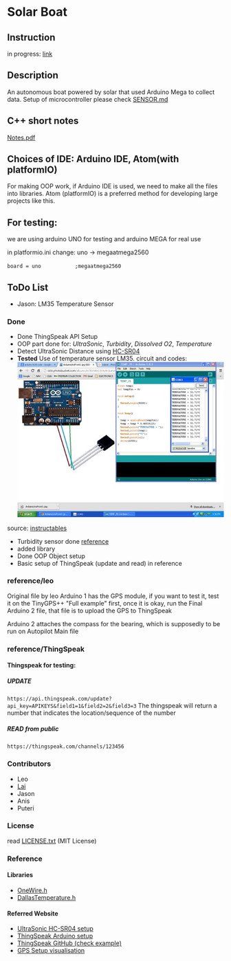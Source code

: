 # Solar Boat
## Instruction
in progress: [link](https://www.instructables.com/id/Sensors-and-MicroController-Used/)

## Description
An autonomous boat powered by solar that used Arduino Mega to collect data.
Setup of microcontroller please check [SENSOR.md](https://github.com/superoo7/solar-boat/blob/master/SENSOR.md)

## C++ short notes
[Notes.pdf](https://github.com/superoo7/solar-boat/blob/master/Notes.pdf)

## Choices of IDE: Arduino IDE, Atom(with platformIO)
For making OOP work, if Arduino IDE is used, we need to make all the files into libraries.
Atom (platformIO) is a preferred method for developing large projects like this.

## For testing:
we are using arduino UNO for testing and arduino MEGA for real use

in platformio.ini change:
uno -> megaatmega2560

`board = uno           ;megaatmega2560`


## ToDo List
- Jason: LM35 Temperature Sensor



### Done
* Done ThingSpeak API Setup
* OOP part done for: _UltraSonic_, _Turbidity_, _Dissolved O2_, _Temperature_
* Detect UltraSonic Distance using [HC-SR04](https://www.amazon.com/SainSmart-HC-SR04-Ranging-Detector-Distance/dp/B004U8TOE6)
* **Tested** Use of temperature sensor LM35. circuit and codes:
![LM35](/reference/temperatureLM35/LM35.jpg)

source: [instructables](http://www.instructables.com/id/ARDUINO-TEMPERATURE-SENSOR-LM35/)
* Turbidity sensor done [reference](https://www.dfrobot.com/wiki/index.php/Turbidity_sensor_SKU:_SEN0189)
* added library
* Done OOP Object setup
* Basic setup of ThingSpeak (update and read) in reference

### reference/leo
Original file by leo
Arduino 1 has the GPS module, if you want to test it, test it on the TinyGPS++ "Full example" first, once it is okay, run the Final Arduino 2 file, that file is to upload the GPS to ThingSpeak

Arduino 2 attaches the compass for the bearing, which is supposedly to be run on Autopilot Main file

### reference/ThingSpeak
#### Thingspeak for testing:

##### UPDATE
`https://api.thingspeak.com/update?api_key=APIKEYS&field1=1&field2=2&field3=3`
The thingspeak will return a number that indicates the location/sequence of the number

##### READ from public
`https://thingspeak.com/channels/123456`


### Contributors
* Leo
* [Lai](http://www.github.com/superoo7)
* Jason
* Anis
* Puteri

### License
read [LICENSE.txt](https://github.com/superoo7/solar-boat/blob/master/LICENSE.txt) (MIT License)

### Reference

#### Libraries
* [OneWire.h](https://github.com/PaulStoffregen/OneWire)
* [DallasTemperature.h](https://github.com/milesburton/Arduino-Temperature-Control-Library)

#### Referred Website
* [UltraSonic HC-SR04 setup](http://howtomechatronics.com/tutorials/arduino/ultrasonic-sensor-hc-sr04/)
* [ThingSpeak Arduino setup](http://community.thingspeak.com/tutorials/arduino/send-data-to-thingspeak-with-arduino/)
* [ThingSpeak GitHub (check example)](https://github.com/mathworks/thingspeak-arduino)
* [GPS Setup visualisation](https://www.youtube.com/watch?v=D20uSl_JHrk)

